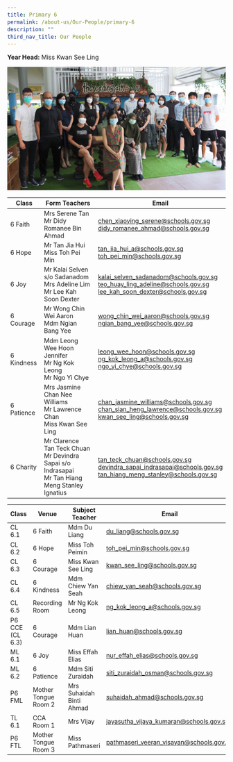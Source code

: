 ```yaml
---
title: Primary 6
permalink: /about-us/Our-People/primary-6
description: ""
third_nav_title: Our People
---
```

**Year Head:** 
Miss Kwan See Ling

![](/images/Primary%206.jpg)

| Class | Form Teachers | Email |
| -------- | -------- | -------- |
| 6 Faith     | Mrs Serene Tan<br>Mr Didy Romanee Bin Ahmad     | [chen\_xiaoying\_serene@schools.gov.sg](mailto:chen_xiaoying_serene@schools.gov.sg)<br>[didy\_romanee\_ahmad@schools.gov.sg](mailto:didy_romanee_ahmad@schools.gov.sg)     |
|6 Hope | Mr Tan Jia Hui<br>Miss Toh Pei Min| [tan\_jia\_hui\_a@schools.gov.sg](mailto:tan_jia_hui_a@schools.gov.sg)<br> [toh\_pei\_min@schools.gov.sg](mailto:toh_pei_min@schools.gov.sg)
| 6 Joy | Mr Kalai Selven s/o Sadanadom <br> Mrs Adeline Lim <br> Mr Lee Kah Soon Dexter| [kalai\_selven\_sadanadom@schools.gov.sg](mailto:kalai_selven_sadanadom@schools.gov.sg)<br> [teo\_huay\_ling\_adeline@schools.gov.sg](mailto:teo_huay_ling_adeline@schools.gov.sg)<br> [lee\_kah\_soon\_dexter@schools.gov.sg](mailto:lee_kah_soon_dexter@schools.gov.sg)
|6 Courage | Mr Wong Chin Wei Aaron <br>Mdm Ngian Bang Yee| [wong\_chin\_wei\_aaron@schools.gov.sg](mailto:wong_chin_wei_aaron@schools.gov.sg)<br> [ngian\_bang\_yee@schools.gov.sg](mailto:ngian_bang_yee@schools.gov.sg)
| 6 Kindness | Mdm Leong Wee Hoon Jennifer <br> Mr Ng Kok Leong<br> Mr Ngo Yi Chye| [leong\_wee\_hoon@schools.gov.sg](mailto:leong_wee_hoon@schools.gov.sg)<br> [ng\_kok\_leong\_a@schools.gov.sg](mailto:ng_kok_leong_a@schools.gov.sg)<br>[ngo\_yi\_chye@schools.gov.sg](mailto:ngo_yi_chye@schools.gov.sg)
|6 Patience | Mrs Jasmine Chan Nee Williams<br>Mr Lawrence Chan<br>Miss Kwan See Ling | [chan\_jasmine\_williams@schools.gov.sg](mailto:chan_jasmine_williams@schools.gov.sg)<br> [chan\_sian\_heng\_lawrence@schools.gov.sg](mailto:chan_sian_heng_lawrence@schools.gov.sg)<br>[kwan\_see\_ling@schools.gov.sg](mailto:kwan_see_ling@schools.gov.sg)
|6 Charity |Mr Clarence Tan Teck Chuan<br> Mr Devindra Sapai s/o Indrasapai<br> Mr Tan Hiang Meng Stanley Ignatius| [tan\_teck\_chuan@schools.gov.sg](mailto:tan_teck_chuan@schools.gov.sg)<br> [devindra\_sapai\_indrasapai@schools.gov.sg](mailto:devindra_sapai_indrasapai@schools.gov.sg)<br> [tan\_hiang\_meng\_stanley@schools.gov.sg](mailto:tan_hiang_meng_stanley@schools.gov.sg)|


| Class | Venue| Subject Teacher | Email |
| -------- | -------- | -------- | ---|
| CL 6.1 | 6 Faith | Mdm Du Liang | [du\_liang@schools.gov.sg](mailto:du_liang@schools.gov.sg)
| CL 6.2 | 6 Hope | Miss Toh Peimin | [toh\_pei\_min@schools.gov.sg](mailto:toh_pei_min@schools.gov.sg)
| CL 6.3 | 6 Courage| Miss Kwan See Ling | [kwan\_see\_ling@schools.gov.sg](mailto:kwan_see_ling@schools.gov.sg)
| CL 6.4 | 6 Kindness| Mdm Chiew Yan Seah | [chiew\_yan\_seah@schools.gov.sg](mailto:chiew_yan_seah@schools.gov.sg)
| CL 6.5| Recording Room | Mr Ng Kok Leong | [ng\_kok\_leong\_a@schools.gov.sg](mailto:ng_kok_leong_a@schools.gov.sg)
| P6 CCE (CL 6.3) | 6 Courage | Mdm Lian Huan | [lian\_huan@schools.gov.sg](mailto:lian_huan@schools.gov.sg) 
| ML 6.1 | 6 Joy | Miss Effah Elias | [nur\_effah\_elias@schools.gov.sg](mailto:nur_effah_elias@schools.gov.sg) 
| ML 6.2| 6 Patience | Mdm Siti Zuraidah | [siti\_zuraidah\_osman@schools.gov.sg](mailto:siti_zuraidah_osman@schools.gov.sg)
| P6 FML | Mother Tongue Room 2 |Mrs Suhaidah Binti Ahmad | [suhaidah\_ahmad@schools.gov.sg](mailto:suhaidah_ahmad@schools.gov.sg)
| TL 6.1  |CCA Room 1 | Mrs Vijay |[jayasutha\_vijaya\_kumaran@schools.gov.sg](mailto:jayasutha_vijaya_kumaran@schools.gov.sg)
| P6 FTL | Mother Tongue Room 3 | Miss Pathmaseri | [pathmaseri\_veeran\_visayan@schools.gov.sg](mailto:pathmaseri_veeran_visayan@schools.gov.sg)
